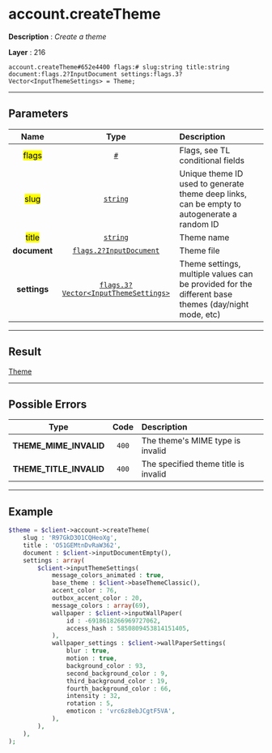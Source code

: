 # account.createTheme

**Description** : *Create a theme*

**Layer** : 216

```tl
account.createTheme#652e4400 flags:# slug:string title:string document:flags.2?InputDocument settings:flags.3?Vector<InputThemeSettings> = Theme;
```

---

## Parameters

| Name | Type | Description |
| :---: | :---: | :--- |
| <mark>flags</mark> | [`#`](type/#) | Flags, see TL conditional fields |
| <mark>slug</mark> | [`string`](type/string) | Unique theme ID used to generate theme deep links, can be empty to autogenerate a random ID |
| <mark>title</mark> | [`string`](type/string) | Theme name |
| **document** | [`flags.2?InputDocument`](type/InputDocument) | Theme file |
| **settings** | [`flags.3?Vector<InputThemeSettings>`](type/InputThemeSettings) | Theme settings, multiple values can be provided for the different base themes (day/night mode, etc) |

---

## Result

[Theme](type/Theme)

---

## Possible Errors

| Type | Code | Description |
| :---: | :---: | :--- |
| **THEME_MIME_INVALID** | `400` | The theme's MIME type is invalid |
| **THEME_TITLE_INVALID** | `400` | The specified theme title is invalid |

---

## Example

```php
$theme = $client->account->createTheme(
	slug : 'R97GkD3O1CQHeoXg',
	title : 'O51GEMtnDvRaW362',
	document : $client->inputDocumentEmpty(),
	settings : array(
		$client->inputThemeSettings(
			message_colors_animated : true,
			base_theme : $client->baseThemeClassic(),
			accent_color : 76,
			outbox_accent_color : 20,
			message_colors : array(69),
			wallpaper : $client->inputWallPaper(
				id : -6918618266969727062,
				access_hash : 5850809453814151405,
			),
			wallpaper_settings : $client->wallPaperSettings(
				blur : true,
				motion : true,
				background_color : 93,
				second_background_color : 9,
				third_background_color : 19,
				fourth_background_color : 66,
				intensity : 32,
				rotation : 5,
				emoticon : 'vrc6z8ebJCgtF5VA',
			),
		),
	),
);
```